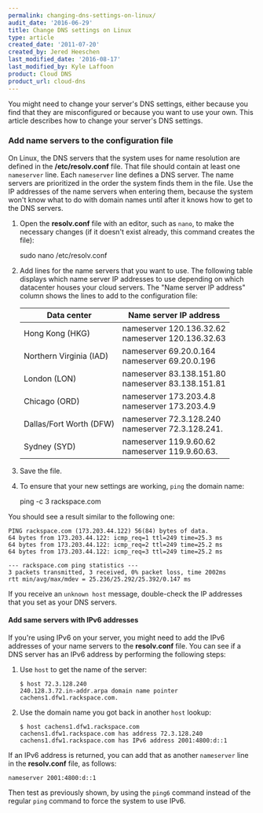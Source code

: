 ```yaml
---
permalink: changing-dns-settings-on-linux/
audit_date: '2016-06-29'
title: Change DNS settings on Linux
type: article
created_date: '2011-07-20'
created_by: Jered Heeschen
last_modified_date: '2016-08-17'
last_modified_by: Kyle Laffoon
product: Cloud DNS
product_url: cloud-dns
---
```


You might need to change your server's DNS settings, either
because you find that they are misconfigured or because you want to use your
own. This article describes how to change your server's DNS settings.

### Add name servers to the configuration file

On Linux, the DNS servers that the system uses for name resolution are defined
in the **/etc/resolv.conf** file. That file should contain at least one
`nameserver` line. Each `nameserver` line defines a DNS server. The name
servers are prioritized in the order the system finds them
in the file. Use the IP addresses of the name servers when entering
them, because the system won't know what to do with domain names until
after it knows how to get to the DNS servers.

1. Open the **resolv.conf** file with an editor, such as `nano`, to make the
   necessary changes (if it doesn't exist already, this command creates the
   file):

    sudo nano /etc/resolv.conf

2. Add lines for the name servers that you want to use. The following table
   displays which name server IP addresses to use depending on which datacenter
   houses your cloud servers. The "Name server IP address" column shows the
   lines to add to the configuration file:

   | Data center | Name server IP address |
   |---|---|
   | Hong Kong (HKG) | nameserver 120.136.32.62 <br /> nameserver 120.136.32.63 |
   | Northern Virginia (IAD) | nameserver 69.20.0.164 <br /> nameserver 69.20.0.196 |
   | London (LON) | nameserver 83.138.151.80 <br /> nameserver 83.138.151.81 |
   | Chicago (ORD) | nameserver 173.203.4.8 <br /> nameserver 173.203.4.9 |
   | Dallas/Fort Worth (DFW) | nameserver 72.3.128.240 <br /> nameserver 72.3.128.241. |
   | Sydney (SYD) | nameserver 119.9.60.62 <br /> nameserver 119.9.60.63. |

3. Save the file.

4. To ensure that your new settings are working, `ping` the domain name:

    ping -c 3 rackspace.com

You should see a result similar to the following one:

    PING rackspace.com (173.203.44.122) 56(84) bytes of data.
    64 bytes from 173.203.44.122: icmp_req=1 ttl=249 time=25.3 ms
    64 bytes from 173.203.44.122: icmp_req=2 ttl=249 time=25.2 ms
    64 bytes from 173.203.44.122: icmp_req=3 ttl=249 time=25.2 ms

    --- rackspace.com ping statistics ---
    3 packets transmitted, 3 received, 0% packet loss, time 2002ms
    rtt min/avg/max/mdev = 25.236/25.292/25.392/0.147 ms

If you receive an `unknown host` message, double-check the IP addresses that
you set as your DNS servers.

#### Add same servers with IPv6 addresses

If you're using IPv6 on your server, you might need to add the IPv6
addresses of your name servers to the **resolv.conf** file. You can see if a DNS
server has an IPv6 address by performing the following steps:

1. Use `host` to get the name of the server:

       $ host 72.3.128.240
       240.128.3.72.in-addr.arpa domain name pointer cachens1.dfw1.rackspace.com.

2. Use the domain name you got back in another `host` lookup:

       $ host cachens1.dfw1.rackspace.com
       cachens1.dfw1.rackspace.com has address 72.3.128.240
       cachens1.dfw1.rackspace.com has IPv6 address 2001:4800:d::1

If an IPv6 address is returned, you can add that as another `nameserver`
line in the **resolv.conf** file, as follows:

    nameserver 2001:4800:d::1

Then test as previously shown, by using the `ping6` command instead of the
regular `ping` command to force the system to use IPv6.
